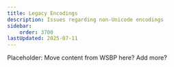 ```yaml
---
title: Legacy Encodings
description: Issues regarding non-Unicode encodings
sidebar:
    order: 3700
lastUpdated: 2025-07-11
---
```


Placeholder: Move content from WSBP here? Add more?

